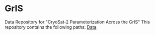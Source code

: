 # GrIS
Data Repository for "CryoSat-2 Parameterization Across the GrIS"
This repository contains the following paths: [Data](GrIS/Data/)
